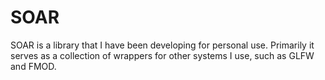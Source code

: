 SOAR
====

SOAR is a library that I have been developing for personal use. Primarily it serves as a collection of wrappers for other systems I use, such as GLFW and FMOD.
